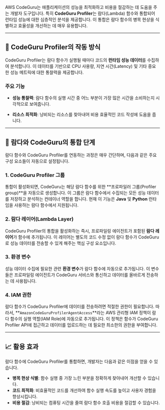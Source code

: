

AWS CodeGuru는 애플리케이션의 성능을 최적화하고 비용을 절감하는 데 도움을 주는 개발자 도구입니다. 특히 **CodeGuru Profiler**는 람다(Lambda) 함수와 통합되어 런타임 성능에 대한 심층적인 분석을 제공합니다. 이 통합은 람다 함수의 병목 현상을 식별하고 효율성을 개선하는 데 매우 유용합니다.

---

## 🔬 CodeGuru Profiler의 작동 방식

CodeGuru Profiler는 람다 함수가 실행될 때마다 코드의 **런타임 성능 데이터**를 수집하여 분석합니다. 이 데이터를 기반으로 CPU 사용량, 지연 시간(Latency) 및 기타 중요한 성능 메트릭에 대한 통찰력을 제공합니다.

### **주요 기능**

- **성능 통찰력**: 람다 함수의 실행 시간 중 어느 부분이 가장 많은 시간을 소비하는지 시각적으로 보여줍니다.
    
- **리소스 최적화**: 낭비되는 리소스를 찾아내어 비용 효율적인 코드 작성에 도움을 줍니다.

---

## 🔗 람다와 CodeGuru의 통합 단계

람다 함수와 CodeGuru Profiler를 연동하는 과정은 매우 간단하며, 다음과 같은 주요 구성 요소들이 자동으로 설정됩니다.

### 1. **CodeGuru Profiler 그룹**

통합이 활성화되면, CodeGuru는 해당 람다 함수를 위한 **프로파일러 그룹(Profiler group)**을 자동으로 생성합니다. 이 그룹은 람다 함수에서 수집되는 모든 성능 데이터를 저장하고 분석하는 컨테이너 역할을 합니다. 현재 이 기능은 **Java** 및 **Python** 런타임을 사용하는 람다 함수에서 지원됩니다.

### 2. **람다 레이어(Lambda Layer)**

CodeGuru Profiler의 통합을 활성화하는 즉시, 프로파일링 에이전트가 포함된 **람다 레이어**가 함수에 추가됩니다. 이 레이어는 별도의 코드 수정 없이 람다 함수가 CodeGuru로 성능 데이터를 전송할 수 있게 해주는 핵심 구성 요소입니다.

### 3. **환경 변수**

성능 데이터 수집에 필요한 관련 **환경 변수**가 람다 함수에 자동으로 추가됩니다. 이 변수들은 프로파일링 에이전트가 CodeGuru 서비스와 통신하고 데이터를 올바르게 전송하는 데 사용됩니다.

### 4. **IAM 권한**

람다 함수가 CodeGuru Profiler에 데이터를 전송하려면 적절한 권한이 필요합니다. 따라서, **`AmazonCodeGuruProfilerAgentAccess`**라는 AWS 관리형 IAM 정책이 람다 함수의 실행 역할(IAM Role)에 자동으로 추가됩니다. 이 정책은 함수가 CodeGuru Profiler API에 접근하고 데이터를 업로드하는 데 필요한 최소한의 권한을 부여합니다.

---

## 📈 활용 효과

람다 함수에 CodeGuru Profiler를 통합하면, 개발자는 다음과 같은 이점을 얻을 수 있습니다.

- **병목 현상 식별**: 함수 실행 중 가장 느린 부분을 정확하게 찾아내어 개선할 수 있습니다.
- **코드 최적화**: 비효율적인 코드를 개선하여 함수 실행 속도를 높이고 사용자 경험을 향상시킵니다.
- **비용 절감**: 낭비되는 컴퓨팅 시간을 줄여 람다 함수 호출 비용을 절감할 수 있습니다.